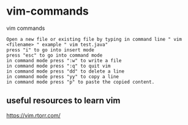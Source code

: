 # vim-commands
vim commands
```
Open a new file or existing file by typing in command line " vim <filename> " example " vim test.java"
press "i" to go into insert mode
press "esc" to go into command mode
in command mode press ":w" to write a file
in command mode press ":q" to quit vim
in command mode press "dd" to delete a line
in command mode press "yy" to copy a line
in command mode press "p" to paste the copied content.

```
## useful resources to learn vim
https://vim.rtorr.com/
